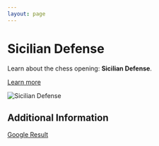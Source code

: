 ```yaml
---
layout: page
---
```

# Sicilian Defense

Learn about the chess opening: **Sicilian Defense**.

[Learn more](https://www.thechesswebsite.com/sicilian-defense/)

![Sicilian Defense](https://www.thechesswebsite.com/wp-content/uploads/2012/07/sicilian-big.jpg)

## Additional Information

[Google Result](https://www.chess.com/openings/Sicilian-Defense)
